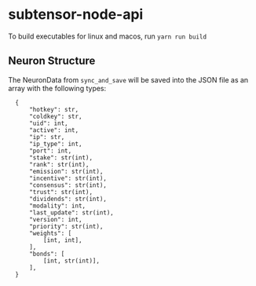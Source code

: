 # subtensor-node-api

To build executables for linux and macos, run `yarn run build`  

## Neuron Structure
The NeuronData from `sync_and_save` will be saved into the JSON file as an array with the following types:
     
      {
          "hotkey": str,
          "coldkey": str,
          "uid": int,
          "active": int,
          "ip": str,
          "ip_type": int,
          "port": int,
          "stake": str(int),
          "rank": str(int),
          "emission": str(int),
          "incentive": str(int),
          "consensus": str(int),
          "trust": str(int),
          "dividends": str(int),
          "modality": int,
          "last_update": str(int),
          "version": int,
          "priority": str(int),
          "weights": [
              [int, int],
          ],
          "bonds": [
              [int, str(int)],
          ],
      }
      
